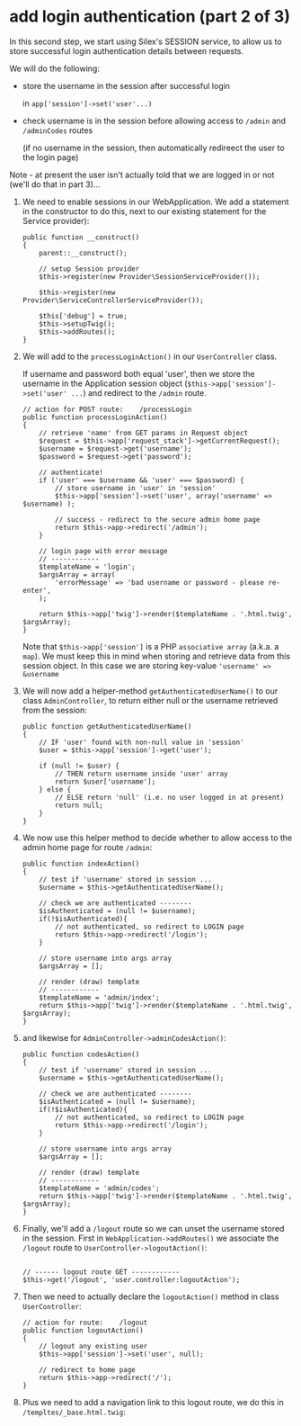# add login authentication (part 2 of 3)

In this second step, we start using Silex's SESSION service, to allow us to store successful login authentication details between requests.

We will do the following:
- store the username in the session after successful login

    in `app['session']->set('user'...)`

- check username is in the session before allowing access to `/admin` and `/adminCodes` routes

    (if no username in the session, then automatically redireect the user to the login page)


Note - at present the user isn't actually told that we are logged in or not (we'll do that in part 3)...

1. We need to enable sessions in our WebApplication. We add a statement in the constructor to do this, next to our existing statement for the Service provider):

    ```
    public function __construct()
    {
        parent::__construct();

        // setup Session provider
        $this->register(new Provider\SessionServiceProvider());

        $this->register(new Provider\ServiceControllerServiceProvider());

        $this['debug'] = true;
        $this->setupTwig();
        $this->addRoutes();
    }
    ```

1. We will add to the `processLoginAction()` in our `UserController` class.

    If username and password both equal 'user', then we store the username in the Application session object (`$this->app['session']->set('user' ...`) and redirect to the `/admin` route.

    ```
    // action for POST route:    /processLogin
    public function processLoginAction()
    {
        // retrieve 'name' from GET params in Request object
        $request = $this->app['request_stack']->getCurrentRequest();
        $username = $request->get('username');
        $password = $request->get('password');

        // authenticate!
        if ('user' === $username && 'user' === $password) {
            // store username in 'user' in 'session'
            $this->app['session']->set('user', array('username' => $username) );

            // success - redirect to the secure admin home page
            return $this->app->redirect('/admin');
        }

        // login page with error message
        // ------------
        $templateName = 'login';
        $argsArray = array(
            'errorMessage' => 'bad username or password - please re-enter',
        );

        return $this->app['twig']->render($templateName . '.html.twig', $argsArray);
    }

    ```

    Note that `$this->app['session']` is a PHP `associative array` (a.k.a. a `map`). We must keep this in mind when storing and retrieve data from this session object. In this case we are storing key-value `'username' => &username`

1. We will now add a helper-method `getAuthenticatedUserName()` to our class `AdminController`, to return either null or the username retrieved from the session:

    ```
    public function getAuthenticatedUserName()
    {
        // IF 'user' found with non-null value in 'session'
        $user = $this->app['session']->get('user');

        if (null != $user) {
            // THEN return username inside 'user' array
            return $user['username'];
        } else {
            // ELSE return 'null' (i.e. no user logged in at present)
            return null;
        }
    }
    ```

1. We now use this helper method to decide whether to allow access to the admin home page for route `/admin`:

    ```
    public function indexAction()
    {
        // test if 'username' stored in session ...
        $username = $this->getAuthenticatedUserName();

        // check we are authenticated --------
        $isAuthenticated = (null != $username);
        if(!$isAuthenticated){
            // not authenticated, so redirect to LOGIN page
            return $this->app->redirect('/login');
        }

        // store username into args array
        $argsArray = [];

        // render (draw) template
        // ------------
        $templateName = 'admin/index';
        return $this->app['twig']->render($templateName . '.html.twig', $argsArray);
    }
    ```

1. and likewise for `AdminController->adminCodesAction()`:

    ```
    public function codesAction()
    {
        // test if 'username' stored in session ...
        $username = $this->getAuthenticatedUserName();

        // check we are authenticated --------
        $isAuthenticated = (null != $username);
        if(!$isAuthenticated){
            // not authenticated, so redirect to LOGIN page
            return $this->app->redirect('/login');
        }

        // store username into args array
        $argsArray = [];

        // render (draw) template
        // ------------
        $templateName = 'admin/codes';
        return $this->app['twig']->render($templateName . '.html.twig', $argsArray);
    }
    ```

1. Finally, we'll add a `/logout` route so we can unset the username stored in the session. First in `WebApplication->addRoutes()` we associate the `/logout` route to `UserController->logoutAction()`:

    ```

    // ------ logout route GET ------------
    $this->get('/logout', 'user.controller:logoutAction');
    ```

1. Then we need to actually declare the `logoutAction()` method in class `UserController`:

    ```
    // action for route:    /logout
    public function logoutAction()
    {
        // logout any existing user
        $this->app['session']->set('user', null);

        // redirect to home page
        return $this->app->redirect('/');
    }
    ```

1. Plus we need to add a navigation link to this logout route, we do this in `/templtes/_base.html.twig`:

    ```
    ```
